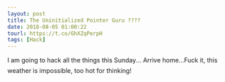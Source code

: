 ```yaml
---
layout: post
title: The Uninitialized Pointer Guru ????
date: 2018-08-05 01:00:22
tourl: https://t.co/GhXZqPerpH
tags: [Hack]
---
```

I am going to hack all the things this Sunday... Arrive home...Fuck it, this weather is impossible, too hot for thinking!